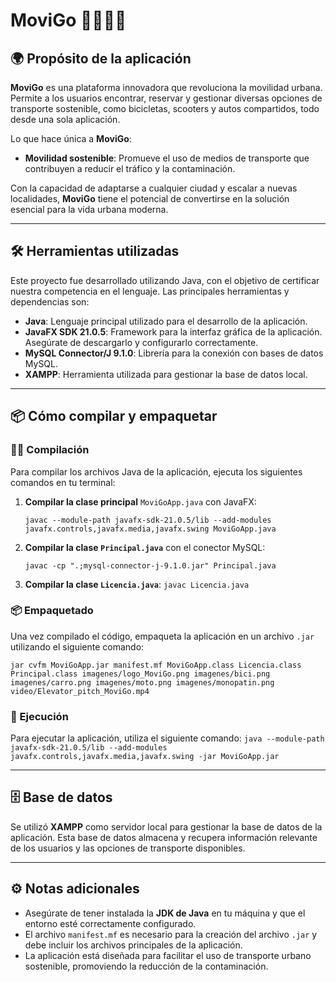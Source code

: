 # MoviGo 🚴‍♀️🚗🛵

## 🌍 Propósito de la aplicación

**MoviGo** es una plataforma innovadora que revoluciona la movilidad urbana. Permite a los usuarios encontrar, reservar y gestionar diversas opciones de transporte sostenible, como bicicletas, scooters y autos compartidos, todo desde una sola aplicación.

Lo que hace única a **MoviGo**:
- **Movilidad sostenible**: Promueve el uso de medios de transporte que contribuyen a reducir el tráfico y la contaminación.

Con la capacidad de adaptarse a cualquier ciudad y escalar a nuevas localidades, **MoviGo** tiene el potencial de convertirse en la solución esencial para la vida urbana moderna.

---

## 🛠 Herramientas utilizadas

Este proyecto fue desarrollado utilizando Java, con el objetivo de certificar nuestra competencia en el lenguaje. Las principales herramientas y dependencias son:

- **Java**: Lenguaje principal utilizado para el desarrollo de la aplicación.
- **JavaFX SDK 21.0.5**: Framework para la interfaz gráfica de la aplicación. Asegúrate de descargarlo y configurarlo correctamente.
- **MySQL Connector/J 9.1.0**: Librería para la conexión con bases de datos MySQL.
- **XAMPP**: Herramienta utilizada para gestionar la base de datos local.

---

## 📦 Cómo compilar y empaquetar

### 🧑‍💻 Compilación

Para compilar los archivos Java de la aplicación, ejecuta los siguientes comandos en tu terminal:

1. **Compilar la clase principal** `MoviGoApp.java` con JavaFX:
   
   `javac --module-path javafx-sdk-21.0.5/lib --add-modules javafx.controls,javafx.media,javafx.swing MoviGoApp.java`
   

2. **Compilar la clase `Principal.java`** con el conector MySQL:
   
   `javac -cp ".;mysql-connector-j-9.1.0.jar" Principal.java`
   

3. **Compilar la clase `Licencia.java`**:
   `javac Licencia.java`
   

### 📦 Empaquetado

Una vez compilado el código, empaqueta la aplicación en un archivo `.jar` utilizando el siguiente comando:

`jar cvfm MoviGoApp.jar manifest.mf MoviGoApp.class Licencia.class Principal.class imagenes/logo_MoviGo.png imagenes/bici.png imagenes/carro.png imagenes/moto.png imagenes/monopatin.png video/Elevator_pitch_MoviGo.mp4`


### 🚀 Ejecución

Para ejecutar la aplicación, utiliza el siguiente comando:
`java --module-path javafx-sdk-21.0.5/lib --add-modules javafx.controls,javafx.media,javafx.swing -jar MoviGoApp.jar`


---

## 🗄 Base de datos

Se utilizó **XAMPP** como servidor local para gestionar la base de datos de la aplicación. Esta base de datos almacena y recupera información relevante de los usuarios y las opciones de transporte disponibles.

---

## ⚙️ Notas adicionales

- Asegúrate de tener instalada la **JDK de Java** en tu máquina y que el entorno esté correctamente configurado.
- El archivo `manifest.mf` es necesario para la creación del archivo `.jar` y debe incluir los archivos principales de la aplicación.
- La aplicación está diseñada para facilitar el uso de transporte urbano sostenible, promoviendo la reducción de la contaminación.


